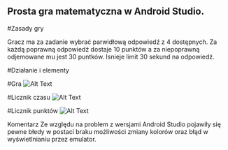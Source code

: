 ## Prosta gra matematyczna w Android Studio.


#Zasady gry

Gracz ma za zadanie wybrać parwidłową odpowiedź z 4 dostępnych.
Za każdą poprawną odpowiedź dostaje 10 punktów a za niepoprawną odjemowane mu jest 30 puntków.
Isnieje limit 30 sekund na odpowiedź.

#Działanie i elementy

#Gra
![Alt Text](https://recordit.co/E5CsNpqthX)

#Licznik czasu
![Alt Text](https://recordit.co/9QFKeIkJzu)

#Licznik punktów
![Alt Text](https://recordit.co/yN5TC0pn5P)


Komentarz
Ze względu na problem z wersjami Android Studio pojawiły się pewne błedy w postaci braku możliwości zmiany kolorów 
oraz błąd w wyświetlnianiu przez emulator.
